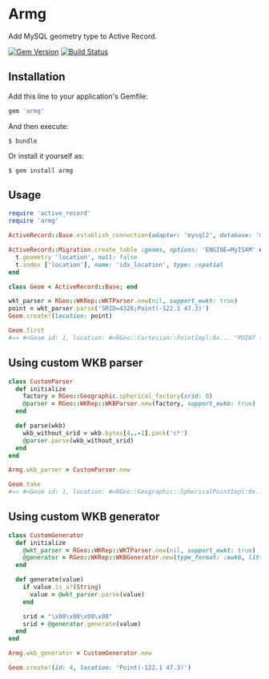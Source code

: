 # Armg

Add MySQL geometry type to Active Record.

[![Gem Version](https://badge.fury.io/rb/armg.svg)](https://badge.fury.io/rb/armg)
[![Build Status](https://travis-ci.org/winebarrel/armg.svg?branch=master)](https://travis-ci.org/winebarrel/armg)

## Installation

Add this line to your application's Gemfile:

```ruby
gem 'armg'
```

And then execute:

    $ bundle

Or install it yourself as:

    $ gem install armg

## Usage

```ruby
require 'active_record'
require 'armg'

ActiveRecord::Base.establish_connection(adapter: 'mysql2', database: 'my_db')

ActiveRecord::Migration.create_table :geoms, options: 'ENGINE=MyISAM' do |t|
  t.geometry 'location', null: false
  t.index ['location'], name: 'idx_location', type: :spatial
end

class Geom < ActiveRecord::Base; end

wkt_parser = RGeo::WKRep::WKTParser.new(nil, support_ewkt: true)
point = wkt_parser.parse('SRID=4326;Point(-122.1 47.3)')
Geom.create!(location: point)

Geom.first
#=> #<Geom id: 1, location: #<RGeo::Cartesian::PointImpl:0x... "POINT (-122.1 47.3)">>
```

## Using custom WKB parser

```ruby
class CustomParser
  def initialize
    factory = RGeo::Geographic.spherical_factory(srid: 0)
    @parser = RGeo::WKRep::WKBParser.new(factory, support_ewkb: true)
  end

  def parse(wkb)
    wkb_without_srid = wkb.bytes[4..-1].pack('c*')
    @parser.parse(wkb_without_srid)
  end
end

Armg.wkb_parser = CustomParser.new

Geom.take
#=> #<Geom id: 1, location: #<RGeo::Geographic::SphericalPointImpl:0x... "POINT (-122.1 47.3)">>
```

## Using custom WKB generator

```ruby
class CustomGenerator
  def initialize
    @wkt_parser = RGeo::WKRep::WKTParser.new(nil, support_ewkt: true)
    @generator = RGeo::WKRep::WKBGenerator.new(type_format: :ewkb, little_endian: true)
  end

  def generate(value)
    if value.is_a?(String)
      value = @wkt_parser.parse(value)
    end

    srid = "\x00\x00\x00\x00"
    srid + @generator.generate(value)
  end
end

Armg.wkb_generator = CustomGenerator.new

Geom.create!(id: 4, location: 'Point(-122.1 47.3)')
```
